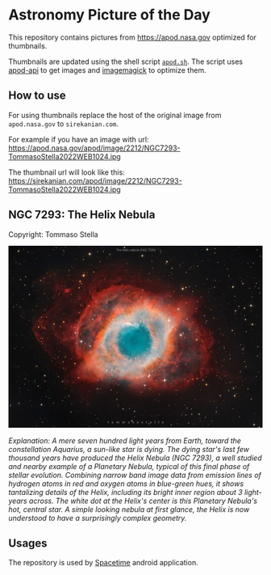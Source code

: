 # Astronomy Picture of the Day

This repository contains pictures from https://apod.nasa.gov optimized for thumbnails.

Thumbnails are updated using the shell script [`apod.sh`](apod.sh). The script
uses [apod-api](https://github.com/nasa/apod-api) to get images and [imagemagick](https://imagemagick.org) to
optimize them.

## How to use

For using thumbnails replace the host of the original image from `apod.nasa.gov` to `sirekanian.com`.

For example if you have an image with url:<br>
https://apod.nasa.gov/apod/image/2212/NGC7293-TommasoStella2022WEB1024.jpg

The thumbnail url will look like this:<br>
https://sirekanian.com/apod/image/2212/NGC7293-TommasoStella2022WEB1024.jpg

## NGC 7293: The Helix Nebula

Copyright: Tommaso Stella

[![the picture of the day][1]][2]

_Explanation: A mere seven hundred light years from Earth, toward the constellation Aquarius, a sun-like star is dying. The dying star's last few thousand years have produced the Helix Nebula (NGC 7293), a well studied and nearby example of a Planetary Nebula, typical of this final phase of stellar evolution.  Combining narrow band image data from emission lines of hydrogen atoms in red and oxygen atoms in blue-green hues, it shows tantalizing details of the Helix, including its bright inner region about 3 light-years across. The white dot at the Helix's center is this Planetary Nebula's hot, central star. A simple looking nebula at first glance, the Helix is now understood to have a surprisingly complex geometry._

## Usages

The repository is used by [Spacetime][3] android application.

[1]: image/2212/NGC7293-TommasoStella2022WEB1024.jpg

[2]: https://apod.nasa.gov/apod/image/2212/NGC7293-TommasoStella2022WEB1024.jpg

[3]: https://github.com/sirekanian/spacetime
